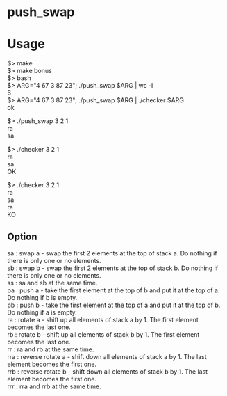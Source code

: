 # push_swap

# Usage
$> make  
$> make bonus  
$> bash  
$> ARG="4 67 3 87 23"; ./push_swap $ARG | wc -l  
	6  
$> ARG="4 67 3 87 23"; ./push_swap $ARG | ./checker $ARG  
	ok  
  
$> ./push_swap 3 2 1  
ra  
sa  
  
$> ./checker 3 2 1  
ra  
sa  
OK  
  
$> ./checker 3 2 1  
ra  
sa  
ra  
KO  
  
## Option
sa : swap a - swap the first 2 elements at the top of stack a. Do nothing if there is only one or no elements.  
sb : swap b - swap the first 2 elements at the top of stack b. Do nothing if there is only one or no elements.  
ss : sa and sb at the same time.  
pa : push a - take the first element at the top of b and put it at the top of a. Do nothing if b is empty.  
pb : push b - take the first element at the top of a and put it at the top of b. Do nothing if a is empty.  
ra : rotate a - shift up all elements of stack a by 1. The first element becomes the last one.  
rb : rotate b - shift up all elements of stack b by 1. The first element becomes the last one.  
rr : ra and rb at the same time.  
rra : reverse rotate a - shift down all elements of stack a by 1. The last element becomes the first one.  
rrb : reverse rotate b - shift down all elements of stack b by 1. The last element becomes the first one.  
rrr : rra and rrb at the same time.  
